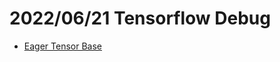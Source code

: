 # 2022/06/21 Tensorflow Debug

- [Eager Tensor Base](https://github.com/tensorflow/tensorflow/issues/25240)